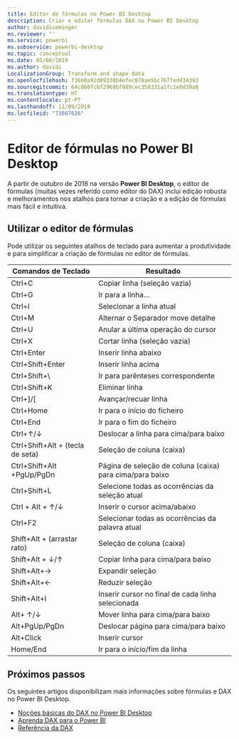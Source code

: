 ```yaml
---
title: Editor de fórmulas no Power BI Desktop
description: Criar e editar fórmulas DAX no Power BI Desktop
author: davidiseminger
ms.reviewer: ''
ms.service: powerbi
ms.subservice: powerbi-desktop
ms.topic: conceptual
ms.date: 05/08/2019
ms.author: davidi
LocalizationGroup: Transform and shape data
ms.openlocfilehash: f36b0a92d09330b4efec078ae5bc767fed434393
ms.sourcegitcommit: 64c860fcbf2969bf089cec358331a1fc1e0d39a8
ms.translationtype: HT
ms.contentlocale: pt-PT
ms.lasthandoff: 11/09/2019
ms.locfileid: "73867626"
---
```

# <a name="formula-editor-in-power-bi-desktop"></a>Editor de fórmulas no Power BI Desktop

A partir de outubro de 2018 na versão **Power BI Desktop**, o editor de fórmulas (muitas vezes referido como editor do DAX) inclui edição robusta e melhoramentos nos atalhos para tornar a criação e a edição de fórmulas mais fácil e intuitiva. 

## <a name="using-the-formula-editor"></a>Utilizar o editor de fórmulas

Pode utilizar os seguintes atalhos de teclado para aumentar a produtividade e para simplificar a criação de fórmulas no editor de fórmulas.


|Comandos de Teclado  |Resultado  |
|---------|---------|
|Ctrl+C  | Copiar linha (seleção vazia) |
|Ctrl+G  |Ir para a linha… |
|Ctrl+I  |Selecionar a linha atual  |
|Ctrl+M  |Alternar o Separador move detalhe |
|Ctrl+U  |Anular a última operação do cursor  |
|Ctrl+X   | Cortar linha (seleção vazia) |
|Ctrl+Enter  |Inserir linha abaixo  |
|Ctrl+Shift+Enter  |Inserir linha acima  |
|Ctrl+Shift+\  |Ir para parênteses correspondente  |
|Ctrl+Shift+K  |Eliminar linha  |
|Ctrl+]/[  |Avançar/recuar linha  |
|Ctrl+Home  |Ir para o início do ficheiro  |
|Ctrl+End  |Ir para o fim do ficheiro  |
|Ctrl+↑/↓   |Deslocar a linha para cima/para baixo  |
|Ctrl+Shift+Alt + (tecla de seta)  |Seleção de coluna (caixa)  |
|Ctrl+Shift+Alt +PgUp/PgDn  |Página de seleção de coluna (caixa) para cima/para baixo |
|Ctrl+Shift+L  |Selecione todas as ocorrências da seleção atual |
|Ctrl + Alt + ↑/↓  |Inserir o cursor acima/abaixo  |
|Ctrl+F2  |Selecionar todas as ocorrências da palavra atual | 
|Shift+Alt + (arrastar rato) |Seleção de coluna (caixa)  |
|Shift+Alt + ↓/↑  |Copiar linha para cima/para baixo  |
|Shift+Alt+→  |Expandir seleção  |
|Shift+Alt+←  |Reduzir seleção |
|Shift+Alt+I  |Inserir cursor no final de cada linha selecionada |
|Alt+ ↑/↓  | Mover linha para cima/para baixo |
|Alt+PgUp/PgDn  |Deslocar página para cima/para baixo  |
|Alt+Click  |Inserir cursor  |
|Home/End  |Ir para o início/fim da linha  |

## <a name="next-steps"></a>Próximos passos

Os seguintes artigos disponibilizam mais informações sobre fórmulas e DAX no Power BI Desktop.

* [Noções básicas do DAX no Power BI Desktop](desktop-quickstart-learn-dax-basics.md)
* [Aprenda DAX para o Power BI](https://docs.microsoft.com/power-bi/guided-learning/introductiontodax?tutorial-step=1)
* [Referência da DAX](https://msdn.microsoft.com/query-bi/dax/data-analysis-expressions-dax-reference)

